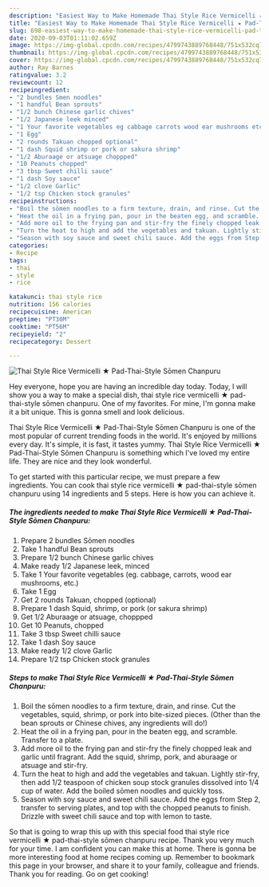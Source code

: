 ```yaml
---
description: "Easiest Way to Make Homemade Thai Style Rice Vermicelli ★ Pad-Thai-Style Sōmen Chanpuru"
title: "Easiest Way to Make Homemade Thai Style Rice Vermicelli ★ Pad-Thai-Style Sōmen Chanpuru"
slug: 698-easiest-way-to-make-homemade-thai-style-rice-vermicelli-pad-thai-style-somen-chanpuru
date: 2020-09-03T01:11:02.659Z
image: https://img-global.cpcdn.com/recipes/4799743889768448/751x532cq70/thai-style-rice-vermicelli-★-pad-thai-style-somen-chanpuru-recipe-main-photo.jpg
thumbnail: https://img-global.cpcdn.com/recipes/4799743889768448/751x532cq70/thai-style-rice-vermicelli-★-pad-thai-style-somen-chanpuru-recipe-main-photo.jpg
cover: https://img-global.cpcdn.com/recipes/4799743889768448/751x532cq70/thai-style-rice-vermicelli-★-pad-thai-style-somen-chanpuru-recipe-main-photo.jpg
author: Ray Barnes
ratingvalue: 3.2
reviewcount: 12
recipeingredient:
- "2 bundles Smen noodles"
- "1 handful Bean sprouts"
- "1/2 bunch Chinese garlic chives"
- "1/2 Japanese leek minced"
- "1 Your favorite vegetables eg cabbage carrots wood ear mushrooms etc"
- "1 Egg"
- "2 rounds Takuan chopped optional"
- "1 dash Squid shrimp or pork or sakura shrimp"
- "1/2 Aburaage or atsuage choppped"
- "10 Peanuts chopped"
- "3 tbsp Sweet chilli sauce"
- "1 dash Soy sauce"
- "1/2 clove Garlic"
- "1/2 tsp Chicken stock granules"
recipeinstructions:
- "Boil the sōmen noodles to a firm texture, drain, and rinse. Cut the vegetables, squid, shrimp, or pork into bite-sized pieces. (Other than the bean sprouts or Chinese chives, any ingredients will do!)"
- "Heat the oil in a frying pan, pour in the beaten egg, and scramble. Transfer to a plate."
- "Add more oil to the frying pan and stir-fry the finely chopped leak and garlic until fragrant. Add the squid, shrimp, pork, and aburaage or atsuage and stir-fry."
- "Turn the heat to high and add the vegetables and takuan. Lightly stir-fry, then add 1/2 teaspoon of chicken soup stock granules dissolved into 1/4 cup of water. Add the boiled sōmen noodles and quickly toss."
- "Season with soy sauce and sweet chili sauce. Add the eggs from Step 2, transfer to serving plates, and top with the chopped peanuts to finish. Drizzle with sweet chili sauce and top with lemon to taste."
categories:
- Recipe
tags:
- thai
- style
- rice

katakunci: thai style rice 
nutrition: 156 calories
recipecuisine: American
preptime: "PT30M"
cooktime: "PT56M"
recipeyield: "2"
recipecategory: Dessert

---
```



![Thai Style Rice Vermicelli ★ Pad-Thai-Style Sōmen Chanpuru](https://img-global.cpcdn.com/recipes/4799743889768448/751x532cq70/thai-style-rice-vermicelli-★-pad-thai-style-somen-chanpuru-recipe-main-photo.jpg)

Hey everyone, hope you are having an incredible day today. Today, I will show you a way to make a special dish, thai style rice vermicelli ★ pad-thai-style sōmen chanpuru. One of my favorites. For mine, I'm gonna make it a bit unique. This is gonna smell and look delicious.

Thai Style Rice Vermicelli ★ Pad-Thai-Style Sōmen Chanpuru is one of the most popular of current trending foods in the world. It's enjoyed by millions every day. It's simple, it is fast, it tastes yummy. Thai Style Rice Vermicelli ★ Pad-Thai-Style Sōmen Chanpuru is something which I've loved my entire life. They are nice and they look wonderful.




To get started with this particular recipe, we must prepare a few ingredients. You can cook thai style rice vermicelli ★ pad-thai-style sōmen chanpuru using 14 ingredients and 5 steps. Here is how you can achieve it.

<!--inarticleads1-->

##### The ingredients needed to make Thai Style Rice Vermicelli ★ Pad-Thai-Style Sōmen Chanpuru:

1. Prepare 2 bundles Sōmen noodles
1. Take 1 handful Bean sprouts
1. Prepare 1/2 bunch Chinese garlic chives
1. Make ready 1/2 Japanese leek, minced
1. Take 1 Your favorite vegetables (eg. cabbage, carrots, wood ear mushrooms, etc.)
1. Take 1 Egg
1. Get 2 rounds Takuan, chopped (optional)
1. Prepare 1 dash Squid, shrimp, or pork (or sakura shrimp)
1. Get 1/2 Aburaage or atsuage, choppped
1. Get 10 Peanuts, chopped
1. Take 3 tbsp Sweet chilli sauce
1. Take 1 dash Soy sauce
1. Make ready 1/2 clove Garlic
1. Prepare 1/2 tsp Chicken stock granules




<!--inarticleads2-->

##### Steps to make Thai Style Rice Vermicelli ★ Pad-Thai-Style Sōmen Chanpuru:

1. Boil the sōmen noodles to a firm texture, drain, and rinse. Cut the vegetables, squid, shrimp, or pork into bite-sized pieces. (Other than the bean sprouts or Chinese chives, any ingredients will do!)
1. Heat the oil in a frying pan, pour in the beaten egg, and scramble. Transfer to a plate.
1. Add more oil to the frying pan and stir-fry the finely chopped leak and garlic until fragrant. Add the squid, shrimp, pork, and aburaage or atsuage and stir-fry.
1. Turn the heat to high and add the vegetables and takuan. Lightly stir-fry, then add 1/2 teaspoon of chicken soup stock granules dissolved into 1/4 cup of water. Add the boiled sōmen noodles and quickly toss.
1. Season with soy sauce and sweet chili sauce. Add the eggs from Step 2, transfer to serving plates, and top with the chopped peanuts to finish. Drizzle with sweet chili sauce and top with lemon to taste.




So that is going to wrap this up with this special food thai style rice vermicelli ★ pad-thai-style sōmen chanpuru recipe. Thank you very much for your time. I am confident you can make this at home. There is gonna be more interesting food at home recipes coming up. Remember to bookmark this page in your browser, and share it to your family, colleague and friends. Thank you for reading. Go on get cooking!
